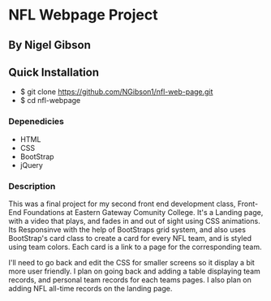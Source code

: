# NFL Webpage Project

## By Nigel Gibson

## Quick Installation
- $ git clone https://github.com/NGibson1/nfl-web-page.git
- $ cd nfl-webpage

### Depenedicies
- HTML
- CSS
- BootStrap
- jQuery

### Description
This was a final project for my second front end development class, Front-End Foundations at Eastern Gateway Comunity College. It's a Landing page, with a video that plays, and fades in and out of sight using CSS animations. Its Responsinve with the help of BootStraps grid system, and also uses BootStrap's card class to create a card for every NFL team, and is styled using team colors. Each card is a link to a page for the corresponding team. 

I'll need to go back and edit the CSS for smaller screens so it display a bit more user friendly. I plan on going back and adding a table displaying team records, and personal team records for each teams pages. I also plan on adding NFL all-time records on the landing page. 


